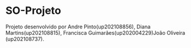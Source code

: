 # SO-Projeto

Projeto desenvolvido por Andre Pinto(up202108856), Diana Martins(up202108815), Francisca Guimarães(up202004229)João Oliveira (up202108737).